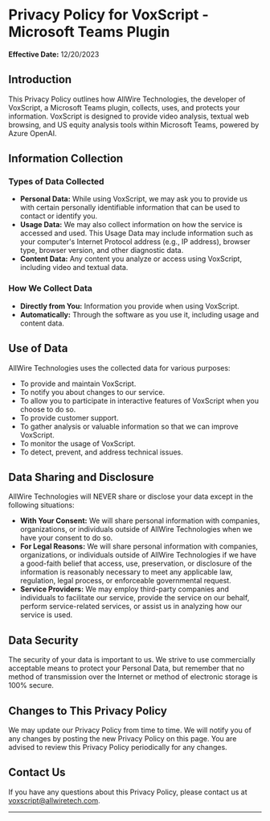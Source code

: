 # Privacy Policy for VoxScript - Microsoft Teams Plugin

**Effective Date:** 12/20/2023

## Introduction

This Privacy Policy outlines how AllWire Technologies, the developer of VoxScript, a Microsoft Teams plugin, collects, uses, and protects your information. VoxScript is designed to provide video analysis, textual web browsing, and US equity analysis tools within Microsoft Teams, powered by Azure OpenAI.

## Information Collection

### Types of Data Collected

- **Personal Data:** While using VoxScript, we may ask you to provide us with certain personally identifiable information that can be used to contact or identify you.
- **Usage Data:** We may also collect information on how the service is accessed and used. This Usage Data may include information such as your computer's Internet Protocol address (e.g., IP address), browser type, browser version, and other diagnostic data.
- **Content Data:** Any content you analyze or access using VoxScript, including video and textual data.

### How We Collect Data

- **Directly from You:** Information you provide when using VoxScript.
- **Automatically:** Through the software as you use it, including usage and content data.

## Use of Data

AllWire Technologies uses the collected data for various purposes:

- To provide and maintain VoxScript.
- To notify you about changes to our service.
- To allow you to participate in interactive features of VoxScript when you choose to do so.
- To provide customer support.
- To gather analysis or valuable information so that we can improve VoxScript.
- To monitor the usage of VoxScript.
- To detect, prevent, and address technical issues.

## Data Sharing and Disclosure

AllWire Technologies will NEVER share or disclose your data except in the following situations:

- **With Your Consent:** We will share personal information with companies, organizations, or individuals outside of AllWire Technologies when we have your consent to do so.
- **For Legal Reasons:** We will share personal information with companies, organizations, or individuals outside of AllWire Technologies if we have a good-faith belief that access, use, preservation, or disclosure of the information is reasonably necessary to meet any applicable law, regulation, legal process, or enforceable governmental request.
- **Service Providers:** We may employ third-party companies and individuals to facilitate our service, provide the service on our behalf, perform service-related services, or assist us in analyzing how our service is used.

## Data Security

The security of your data is important to us. We strive to use commercially acceptable means to protect your Personal Data, but remember that no method of transmission over the Internet or method of electronic storage is 100% secure.

## Changes to This Privacy Policy

We may update our Privacy Policy from time to time. We will notify you of any changes by posting the new Privacy Policy on this page. You are advised to review this Privacy Policy periodically for any changes.

## Contact Us

If you have any questions about this Privacy Policy, please contact us at voxscript@allwiretech.com.

---
